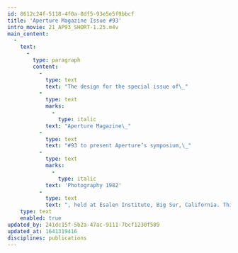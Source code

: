 ```yaml
---
id: 8612c24f-5118-4f0a-8df5-93e5e5f9bbcf
title: 'Aperture Magazine Issue #93'
intro_movie: 21_AP93_SHORT-1.25.m4v
main_content:
  -
    text:
      -
        type: paragraph
        content:
          -
            type: text
            text: "The design for the special issue of\_"
          -
            type: text
            marks:
              -
                type: italic
            text: "Aperture Magazine\_"
          -
            type: text
            text: "#93 to present Aperture’s symposium,\_"
          -
            type: text
            marks:
              -
                type: italic
            text: 'Photography 1982'
          -
            type: text
            text: ", held at Esalen Institute, Big Sur, California. This issue offered edited transcriptions of some of the talks presented, of discussions held among the sixteen individuals as a record of their exchange, and texts that offer new directions for the future of the Photography field.\_"
    type: text
    enabled: true
updated_by: 241dc15f-5b2a-47ac-9111-7bcf1230f589
updated_at: 1641319416
disciplines: publications
---
```


